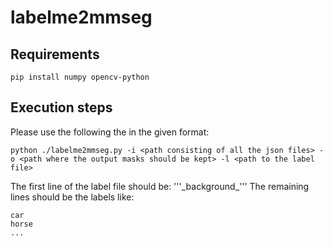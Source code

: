 # labelme2mmseg

## Requirements
```
pip install numpy opencv-python
```

## Execution steps

Please use the following the in the given format:
```
python ./labelme2mmseg.py -i <path consisting of all the json files> -o <path where the output masks should be kept> -l <path to the label file>
```

The first line of the label file should be: '''\_background\_'''
The remaining lines should be the labels like:
```
car
horse
...
```

